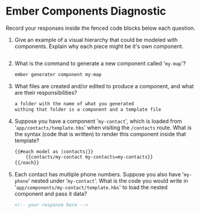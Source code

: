 # Ember Components Diagnostic

Record your responses inside the fenced code blocks below each question.

1.  Give an example of a visual hierarchy that could be modeled with components. Explain why each piece might be it's own component.

    ```md

    ```

1.  What is the command to generate a new component called '`my-map`'?

    ```sh
    ember generater component my-map
    ```

1.  What files are created and/or edited to produce a component, and what are their responsibilities?

    ```md
    a folder with the name of what you generated
    withing that folder is a component and a template file
    ```

1.  Suppose you have a component '`my-contact`', which is loaded from
    '`app/contacts/template.hbs`' when visiting the `/contacts` route. What is
    the syntax (code that is written) to render this component inside that template?

    ```html
    {{#each model as |contacts|}}
        {{contacts/my-contact my-contacts=my-contacts}}
    {{/each}}
    ```

1.  Each contact has multiple phone numbers. Suppose you also have '`my-phone`'
    nested under '`my-contact`'. What is the code you would write in
    '`app/components/my-contact/template.hbs`' to load the nested component and
    pass it data?

    ```html
    <!-- your response here -->
    ```
